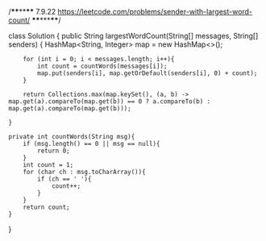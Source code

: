/******************\*\*******************\*\*******************\*\*******************
7.9.22
https://leetcode.com/problems/sender-with-largest-word-count/
******************\*\*******************\*\*\*******************\*\*******************/

class Solution {
public String largestWordCount(String[] messages, String[] senders) {
HashMap<String, Integer> map = new HashMap<>();

        for (int i = 0; i < messages.length; i++){
            int count = countWords(messages[i]);
            map.put(senders[i], map.getOrDefault(senders[i], 0) + count);
        }

        return Collections.max(map.keySet(), (a, b) -> map.get(a).compareTo(map.get(b)) == 0 ? a.compareTo(b) : map.get(a).compareTo(map.get(b)));

    }

    private int countWords(String msg){
        if (msg.length() == 0 || msg == null){
            return 0;
        }
        int count = 1;
        for (char ch : msg.toCharArray()){
            if (ch == ' '){
                count++;
            }
        }
        return count;
    }

}
